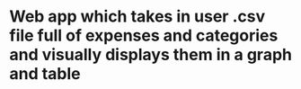 # Web app which takes in user .csv file full of expenses and categories and visually displays them in a graph and table
